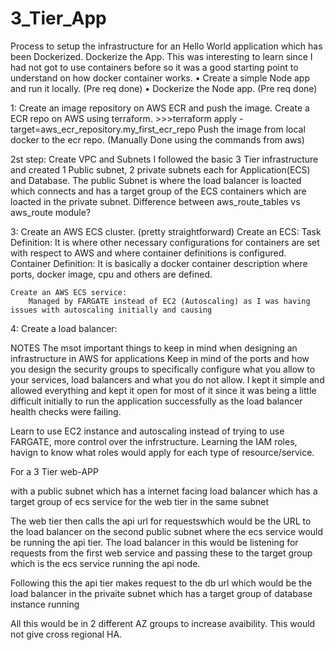 # 3_Tier_App
Process to setup the infrastructure for an Hello World application which has been Dockerized. 
    Dockerize the App.
    This was interesting to learn since I had not got to use containers before so it was a good starting point to understand on how docker container works.
    • Create a simple Node app and run it locally. (Pre req done)
    • Dockerize the Node app. (Pre req done)
    
1:  Create an image repository on AWS ECR and push the image.
        Create a ECR repo on AWS using terraform.
        >>>terraform apply -target=aws_ecr_repository.my_first_ecr_repo
        Push the image from local docker to the ecr repo. (Manually Done using the commands from aws)
    
2st step: Create VPC and Subnets
        I followed the basic 3 Tier infrastructure and created 1 Public subnet, 2 private subnets each for Application(ECS) and Database.
        The public Subnet is where the load balancer is loacted which connects and has a target group of the ECS containers which are loacted in the private subnet.
        Difference between aws_route_tables vs aws_route module?
    
3: Create an AWS ECS cluster. (pretty straightforward)
     Create an ECS:
     Task Definition: It is where other necessary configurations for containers are set with respect to AWS and where container     definitions is configured.      
    Container Definition: It is basically a docker container description where ports, docker image, cpu and others are defined.
     
    Create an AWS ECS service:
        Managed by FARGATE instead of EC2 (Autoscaling) as I was having issues with autoscaling initially and causing
    
4: Create a load balancer:
    



NOTES
The msot important things to keep in mind when designing an infrastructure in AWS for applications
        Keep in mind of the ports and how you design the security groups to specifically configure what you allow to your services, load balancers and what you do not allow.
        I kept it simple and allowed everything and kept it open for most of it since it was being a little difficult initially to run the application successfully as the load balancer health checks were failing.
        
  
Learn to use EC2 instance and autoscaling instead of trying to use FARGATE, more control over the infrstructure.
Learning the IAM roles, havign to know what roles would apply for each type of resource/service.





For a 3 Tier web-APP

with a public subnet which has a internet facing load balancer which has a target group of ecs service for the web tier in the same subnet

The web tier then calls the api url for requestswhich would be the URL to the load balancer on the second public subnet where the ecs service would be running the api tier. The load balancer in this would be listening for requests from the first web service and passing these to the target group which is the ecs service running the api node. 

Following this the api tier makes request to the db url which would be the load balancer in the privaite subnet which has a target group of database instance running

All this would be in 2 different AZ groups to increase avaibility. 
This would not give cross regional HA.


